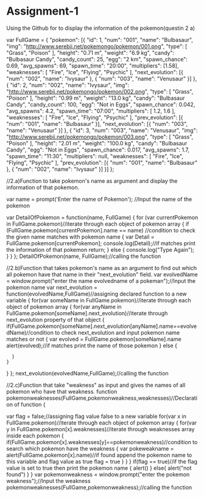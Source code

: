 # Assignment-1
Using the Github for to display the information of the pokemon(questin 2 a)


var FullGame = {
  "pokemon": [{
    "id": 1,
    "num": "001",
    "name": "Bulbasaur",
    "img": "http://www.serebii.net/pokemongo/pokemon/001.png",
    "type": [
      "Grass",
      "Poison"
    ],
    "height": "0.71 m",
    "weight": "6.9 kg",
    "candy": "Bulbasaur Candy",
    "candy_count": 25,
    "egg": "2 km",
    "spawn_chance": 0.69,
    "avg_spawns": 69,
    "spawn_time": "20:00",
    "multipliers": [1.58],
    "weaknesses": [
      "Fire",
      "Ice",
      "Flying",
      "Psychic"
    ],
    "next_evolution": [{
      "num": "002",
      "name": "Ivysaur"
    }, {
      "num": "003",
      "name": "Venusaur"
    }]
  }, {
    "id": 2,
    "num": "002",
    "name": "Ivysaur",
    "img": "http://www.serebii.net/pokemongo/pokemon/002.png",
    "type": [
      "Grass",
      "Poison"
    ],
    "height": "0.99 m",
    "weight": "13.0 kg",
    "candy": "Bulbasaur Candy",
    "candy_count": 100,
    "egg": "Not in Eggs",
    "spawn_chance": 0.042,
    "avg_spawns": 4.2,
    "spawn_time": "07:00",
    "multipliers": [
      1.2,
      1.6
    ],
    "weaknesses": [
      "Fire",
      "Ice",
      "Flying",
      "Psychic"
    ],
    "prev_evolution": [{
      "num": "001",
      "name": "Bulbasaur"
    }],
    "next_evolution": [{
      "num": "003",
      "name": "Venusaur"
    }]
  }, {
    "id": 3,
    "num": "003",
    "name": "Venusaur",
    "img": "http://www.serebii.net/pokemongo/pokemon/003.png",
    "type": [
      "Grass",
      "Poison"
    ],
    "height": "2.01 m",
    "weight": "100.0 kg",
    "candy": "Bulbasaur Candy",
    "egg": "Not in Eggs",
    "spawn_chance": 0.017,
    "avg_spawns": 1.7,
    "spawn_time": "11:30",
    "multipliers": null,
    "weaknesses": [
      "Fire",
      "Ice",
      "Flying",
      "Psychic"
    ],
    "prev_evolution": [{
      "num": "001",
      "name": "Bulbasaur"
    }, {
      "num": "002",
      "name": "Ivysaur"
    }]
  }]
};

//2.a)Function to take pokemon's name as argument and display the information of that pokemon.

var name = prompt('Enter the name of Pokemon'); //Input the name of the pokemon 

var DetailOfPokemon = function(name, FullGame) 
{
  for (var currentPokemon in FullGame.pokemon)//iterate through each object of pokemon array
  {
    if (FullGame.pokemon[currentPokemon].name == name)    //condition to check the given name matches with pokemon name
    {
      var Detail = FullGame.pokemon[currentPokemon];
      console.log(Detail);//if matches print the information of that pokemon
      return;
    }
    else 
    {
    console.log("Type Again");      
    }
  }
};
DetailOfPokemon(name, FullGame);//calling the function



//2.b)Function that takes pokemon's name as an argument to find out which all pokemon have that name in their "next_evolution" field.
var evolvedName = window.prompt("enter the name evolvedname of a pokeman");//Input the pokemon name
var next_evolution = function(evolvedName,FullGame)//assigning declared function to a new variable
{
  for(var someName in FullGame.pokemon)//iterate through each object of pokemon array
  {
    for(var anyName in FullGame.pokemon[someName].next_evolution)//iterate through next_evolution property of that object
    {
      if(FullGame.pokemon[someName].next_evolution[anyName].name==evolvedName)//condition to check next_evolution and input pokemon name matches or not
      {
        var evolved = FullGame.pokemon[someName].name
        alert(evolved);//if matches print the name of those pokemon
      }
      else
      {
       
      }
    }
  }
};
next_evolution(evolvedName,FullGame);//calling the function




//2.c)Function that take "weakness" as input and gives the names of all pokemon who have that weakness.
function pokemonweaknesses(FullGame,pokemonweakness,weaknesses)//Declaration of function
{
 
 var flag = false;//assigning flag value false to a new variable
 for(var x in FullGame.pokemon)//iterate through each object of pokemon array
 {
   for(var y in FullGame.pokemon[x].weaknesses)//iterate through weaknesses array inside each pokemon
   {
     if(FullGame.pokemon[x].weaknesses[y]==pokemonweakness)//condition to search which pokemon have the weakness
     {
       var pokeweakname = alert(FullGame.pokemon[x].name)//if found append the pokemon name to this variable and flag value as true
       flag = true
      }
    }
  }
  if(flag == true)//if the flag value is set to true then print the pokemon name
  {
  alert()
  }
  else{
  alert("not found")
  }
}
var pokemonweakness = window.prompt("enter the pokemon weakness");//Input the weakness
pokemonweaknesses(FullGame,pokemonweakness);//calling the function
